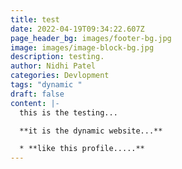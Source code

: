 ```yaml
---
title: test
date: 2022-04-19T09:34:22.607Z
page_header_bg: images/footer-bg.jpg
image: images/image-block-bg.jpg
description: testing.
author: Nidhi Patel
categories: Devlopment
tags: "dynamic "
draft: false
content: |-
  this is the testing...

  **it is the dynamic website...**

  * **like this profile.....**
---
```

